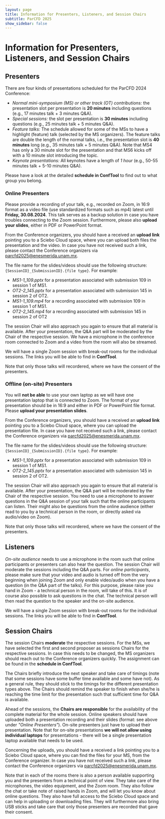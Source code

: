 ```yaml
---
layout: page
title: Information for Presenters, Listeners, and Session Chairs
subtitle: ParCFD 2025
show_sidebar: false
---
```


# Information for Presenters, Listeners, and Session Chairs

## Presenters

There are four kinds of presentations scheduled for the ParCFD 2024 Conference:

- *Normal mini-symposium (MS) or other track (OT) contributions:* the presentation slot per presentation is **20 minutes** including questions (e.g., 17 minutes talk + 3 minutes Q&A).  
- *Special sessions:* the slot per presentation is **30 minutes** including questions (e.g., 25 minutes talk + 5 minutes Q&A).
- *Feature talks:* The schedule allowed for some of the MSs to have a highlight (feature) talk (selected by the MS organizers). The feature talks are double the length of the normal talks, i.e., the presentation slot is **40 minutes** long (e.g., 35 minutes talk + 5 minutes Q&A). Note that MS4 has only a 30 minute slot for the presentation and that MS6 kicks off with a 10 minute slot introducing the topic.  
- *Keynote presentations:* All keynotes have a length of *1 hour* (e.g., 50-55 minutes talk + 5-10 minutes Q&A).

Please have a look at the detailed **schedule in ConfTool** to find out to what group you belong.

### Online Presenters

Please provide a recording of your talk, e.g., recorded on Zoom, in 16:9 format as a video file (use standardized formats such as mp4) latest until **Friday, 30.08.2024**. This talk serves as a backup solution in case you have troubles connecting to the Zoom session. Furthermore, please also **upload your slides**, either in PDF or PowerPoint format.

From the Conference organizers, you should have a received an **upload link** pointing you to a Sciebo Cloud space, where you can upload both files the presentation and the video. In case you have not received such a link, please contact the Conference organizers via [parcfd2025@enesmerida.unam.mx](parcfd2025@enesmerida.unam.mx).

The file name for the slides/videos should use the following structure: `{SessionID}_{SubmissionID}.{file type}`. For example:

- *MS1-1_109.pptx* for a presentation associated with submission 109 in session 1 of MS1.
- *OT2-2_145.pptx* for a presentation associated with submission 145 in session 2 of OT2.
- *MS1-1_109.mp4* for a recording associated with submission 109 in session 1 of MS1.
- *OT2-2_145.mp4* for a recording associated with submission 145 in session 2 of OT2

The session Chair will also approach you again to ensure that all material is available. After your presentation, the Q&A part will be moderated by the Chair of the respective session. We have a microphone in the conference room connected to Zoom and a video from the room will also be streamed.

We will have a single Zoom session with break-out rooms for the individual sessions. The links you will be able to find in **ConfTool**.

Note that only those talks will recordered, where we have the consent of the presenters.

### Offline (on-site) Presenters

You will **not be able** to use your own laptop as we will have one presentation laptop that is connected to Zoom. The format of your presentation should be in 16:9 and either in PDF or PowerPoint file format. Please **upload your presentation slides**.

From the Conference organizers, you should have a received an **upload link** pointing you to a Sciebo Cloud space, where you can upload the presentation file. In case you have not received such a link, please contact the Conference organizers via [parcfd2025@enesmerida.unam.mx](parcfd2025@enesmerida.unam.mx).

The file name for the slides/videos should use the following structure: `{SessionID}_{SubmissionID}.{file type}`. For example:

- *MS1-1_109.pptx* for a presentation associated with submission 109 in session 1 of MS1.
- *OT2-2_145.pptx* for a presentation associated with submission 145 in session 2 of OT2.

The session Chair will also approach you again to ensure that all material is available. After your presentation, the Q&A part will be moderated by the Chair of the respective session. You need to use a microphone to answer questions in the Q&A session of your talk such that the online participants can listen. Their might also be questions from the online audience (either read to you by a technical person in the room, or directly asked via audio/video on Zoom).

Note that only those talks will recordered, where we have the consent of the presenters.

## Listeners

*On-site audience* needs to use a microphone in the room such that online participants or presenters can also hear the question. The session Chair will moderate the sessions including the Q&A parts. For *online participants*, please make sure that your video and audio is turned off from the very beginning when joining Zoom and only enable video/audio when you have a question (in the Q&A part of the talks). For this purpose, please raise you hand in Zoom - a technical person in the room, will take of this. It is of course also possible to ask questions in the chat. The technical person will then read the question to the speaker and the on-site audience.

We will have a single Zoom session with break-out rooms for the individual sessions. The links you will be able to find in **ConfTool**.

## Session Chairs

The session Chairs **moderate** the respective sessions. For the MSs, we have selected the first and second proposer as sessions Chairs for the respective sessions. In case this needs to be changed, the MS organizers should reach out to the Conference organizers quickly. The assignment can be found in the **schedule in ConfTool**.

The Chairs briefly introduce the next speaker and take care of timings (note that some sessions have some buffer time available and some have not). As a general rule, they should stick to the timings for the different presentation types above. The Chairs should remind the speaker to finish when she/he is reaching the time limit for the presentation such that sufficient time for Q&A is available.

Ahead of the sessions, the **Chairs are responsible** for the availability of the complete material for the whole session. Online speakers should have uploaded both a presentation recording and their slides (format: see above under *"Online Presenters"*). On-site presenters just have to upload their presentation. Note that for on-site presentations **we will not allow using individual laptops** for presentations - there will be a single presentation laptop available that needs to be used.

Concerning the uploads, you should have a received a link pointing you to a Sciebo Cloud space, where you can find the files for your MS, from the Conference organizer. In case you have not received such a link, please contact the Conference organizers via [parcfd2025@enesmerida.unam.mx](parcfd2025@enesmerida.unam.mx).

Note that in each of the rooms there is also a person available supporting you and the presenters from a technical point of view. They take care of the microphones, the video equipment, and the Zoom room. They also follow the chat or take note of raised hands in Zoom, and will let you know about online questions. They also have full access to the Sciebo Cloud space and can help in uploading or downloading files. They will furthermore also bring USB sticks and take care that only those presenters are recorded that gave their consent.